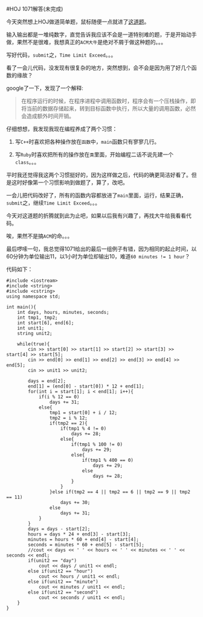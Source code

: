 #HOJ 1071解答(未完成)  

今天突然想上HOJ做道简单题，鼠标随便一点就进了[这道题](http://acm.hit.edu.cn/hoj/problem/view?id=1071)。  

输入输出都是一堆纯数字，直觉告诉我应该不会是一道特别难的题，于是开始动手做，果然不是很难，我想真正的```ACM大牛```是绝对不屑于做这种题的。。。  

写好代码，```submit```之，```Time Limit Exceed```。。。  

看了一会儿代码，没发现有很复杂的地方，突然想到，会不会是因为用了好几个函数的缘故？  

google了一下，发现了一个解释:  

> 在程序运行的时候，在程序进程中调用函数时，程序会有一个压栈操作，即将当前的数据存储起来，转到目标函数中执行，所以大量的调用函数，必然会造成额外时间开销。  

仔细想想，我发现我现在编程养成了两个习惯：  

1. 写```C++```时喜欢把各种操作放在```函数```中，```main```函数只有寥寥几行。  

2. 写```Ruby```时喜欢把所有的操作放在```类```里面，开始编程二话不说先建一个```class```。。。  

平时我还觉得我这两个习惯挺好的，因为这样做之后，代码的确更简洁好看了。但是这时好像第一个习惯影响到做题了，算了，改吧。  

一会儿把代码改好了，所有的函数内容都放进了```main```里面，运行，结果正确，```submit```之，继续```Time Limit Exceed```。。。  

今天对这道题的折腾就到此为止吧，如果以后我有兴趣了，再找大牛给我看看代码。  

唉，果然不是搞```ACM```的命。。。  

最后啰嗦一句，我总觉得1071给出的最后一组例子有错，因为相同的起止时间，以60分钟为单位输出11，以1小时为单位却输出10，难道```60 minutes != 1 hour```？  

代码如下：  

    #include <iostream>
    #include <string>
    #include <cstring>
    using namespace std;

    int main(){
        int days, hours, minutes, seconds;
        int tmp1, tmp2;
        int start[6], end[6];
        int unit1;
        string unit2;
    
        while(true){
            cin >> start[0] >> start[1] >> start[2] >> start[3] >> start[4] >> start[5];
            cin >> end[0] >> end[1] >> end[2] >> end[3] >> end[4] >> end[5];
            cin >> unit1 >> unit2;

            days = end[2];
            end[1] = (end[0] - start[0]) * 12 + end[1];
            for(int i = start[1]; i < end[1]; i++){
                if(i % 12 == 0)
                    days += 31;
                else{
                    tmp1 = start[0] + i / 12;
                    tmp2 = i % 12;
                    if(tmp2 == 2){
                        if(tmp1 % 4 != 0)
                            days += 28;
                        else{
                            if(tmp1 % 100 != 0)
                                days += 29;
                            else{
                                if(tmp1 % 400 == 0)
                                    days += 29;
                                else
                                    days += 28;
                            }
                        }
                    }else if(tmp2 == 4 || tmp2 == 6 || tmp2 == 9 || tmp2 == 11)
                        days += 30;
                    else
                        days += 31;
                }
            }
            days = days - start[2];
            hours = days * 24 + end[3] - start[3];
            minutes = hours * 60 + end[4] - start[4];
            seconds = minutes * 60 + end[5] - start[5];
            //cout << days << ' ' << hours << ' ' << minutes << ' ' << seconds << endl;
            if(unit2 == "day")
                cout << days / unit1 << endl;
            else if(unit2 == "hour")
                cout << hours / unit1 << endl;
            else if(unit2 == "minute")
                cout << minutes / unit1 << endl;
            else if(unit2 == "second")
                cout << seconds / unit1 << endl;
        }
    }